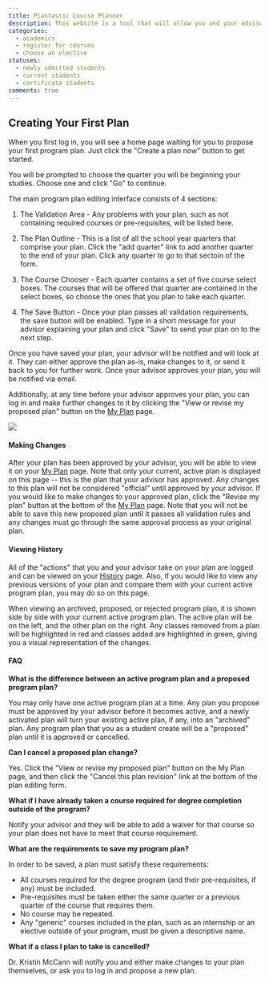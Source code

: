 ```yaml
---
title: Plantastic Course Planner
description: This website is a tool that will allow you and your advisor to plan out the courses you will take to complete your degree program. Once your initial program plan has been created and approved, you will be able to refer to it later when registering for classes. Should your plans change you will be able to modify your program plan and your advisor will work with you along the way to make sure your program plan fulfills all degree requirements.
categories: 
  - academics
  - register for courses
  - choose an elective
statuses:
  - newly admitted students
  - current students
  - certificate students
comments: true
---
```


## Creating Your First Plan

When you first log in, you will see a home page waiting for you to propose your first program plan. Just click the "Create a plan now" button to get started.

You will be prompted to choose the quarter you will be beginning your studies. Choose one and click "Go" to continue.

The main program plan editing interface consists of 4 sections:

1. The Validation Area - Any problems with your plan, such as not containing required courses or pre-requisites, will be listed here.

2. The Plan Outline - This is a list of all the school year quarters that comprise your plan. Click the "add quarter" link to add another quarter to the end of your plan. Click any quarter to go to that sectoin of the form.

3. The Course Chooser - Each quarter contains a set of five course select boxes. The courses that will be offered that quarter are contained in the select boxes, so choose the ones that you plan to take each quarter.

4. The Save Button - Once your plan passes all validation requirements, the save button will be enabled. Type in a short message for your advisor explaining your plan and click "Save" to send your plan on to the next step.</dd>

Once you have saved your plan, your advisor will be notified and will look at it. They can either approve the plan as-is, make changes to it, or send it back to you for further work. Once your advisor approves your plan, you will be notified via email.

Additionally, at any time before your advisor approves your plan, you can log in and make further changes to it by clicking the "View or revise my proposed plan" button on the [My Plan](http://plan.northwestern.edu/highered/planner/student/) page.

![](http://thundarr.sesp.northwestern.edu/plan-images/course-help-screen.jpg)


#### Making Changes

After your plan has been approved by your advisor, you will be able to view it on your [My Plan](http://plan.northwestern.edu/highered/planner/student/) page. Note that only your current, active plan is displayed on this page -- this is the plan that your advisor has approved. Any changes to this plan will not be considered "official" until approved by your advisor. If you would like to make changes to your approved plan, click the "Revise my plan" button at the bottom of the [My Plan](http://plan.northwestern.edu/highered/planner/student/) page. Note that you will not be able to save this new proposed plan until it passes all validation rules and any changes must go through the same approval process as your original plan.

#### Viewing History

All of the "actions" that you and your advisor take on your plan are logged and can be viewed on your [History](http://plan.northwestern.edu/highered/planner/student/history/) page. Also, if you would like to view any previous versions of your plan and compare them with your current active program plan, you may do so on this page.

When viewing an archived, proposed, or rejected program plan, it is shown side by side with your current active program plan. The active plan will be on the left, and the other plan on the right. Any classes removed from a plan will be highlighted in red and classes added are highlighted in green, giving you a visual representation of the changes.

#### FAQ

**What is the difference between an active program plan and a proposed program plan?**

You may only have one active program plan at a time. Any plan you propose must be approved by your advisor before it becomes active, and a newly activated plan will turn your existing active plan, if any, into an "archived" plan. Any program plan that you as a student create will be a "proposed" plan until it is approved or cancelled.

**Can I cancel a proposed plan change?**

Yes. Click the "View or revise my proposed plan" button on the My Plan page, and then click the "Cancel this plan revision" link at the bottom of the plan editing form.

**What if I have already taken a course required for degree completion outside of the program?**

Notify your advisor and they will be able to add a waiver for that course so your plan does not have to meet that course requirement.

**What are the requirements to save my program plan?**

In order to be saved, a plan must satisfy these requirements:

*   All courses required for the degree program (and their pre-requisites, if any) must be included.
*   Pre-requisites must be taken either the same quarter or a previous quarter of the course that requires them.
*   No course may be repeated.
*   Any "generic" courses included in the plan, such as an internship or an elective outside of your program, must be given a descriptive name.

**What if a class I plan to take is cancelled?**

Dr. Kristin McCann will notify you and either make changes to your plan themselves, or ask you to log in and propose a new plan.
